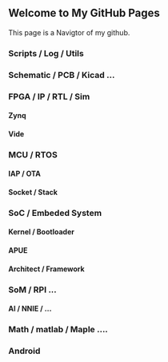## Welcome to My GitHub Pages

This page is a Navigtor of my github.


### Scripts / Log / Utils

### Schematic / PCB / Kicad ...

### FPGA / IP / RTL / Sim

#### Zynq

#### Vide


### MCU / RTOS

#### IAP / OTA

#### Socket / Stack


### SoC / Embeded System

#### Kernel / Bootloader

#### APUE

#### Architect / Framework

### SoM / RPI ...

#### AI / NNIE / ...

### Math / matlab / Maple ....


### Android


